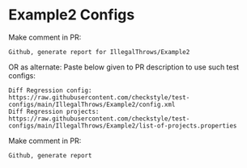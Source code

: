 # Example2 Configs
Make comment in PR:
```
Github, generate report for IllegalThrows/Example2
```
OR as alternate:
Paste below given to PR description to use such test configs:
```
Diff Regression config: https://raw.githubusercontent.com/checkstyle/test-configs/main/IllegalThrows/Example2/config.xml
Diff Regression projects: https://raw.githubusercontent.com/checkstyle/test-configs/main/IllegalThrows/Example2/list-of-projects.properties
```
Make comment in PR:
```
Github, generate report
```

